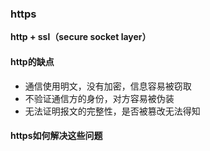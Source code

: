 ### https
**http + ssl（secure socket layer）**

#### http的缺点
- 通信使用明文，没有加密，信息容易被窃取
- 不验证通信方的身份，对方容易被伪装
- 无法证明报文的完整性，是否被篡改无法得知

#### https如何解决这些问题